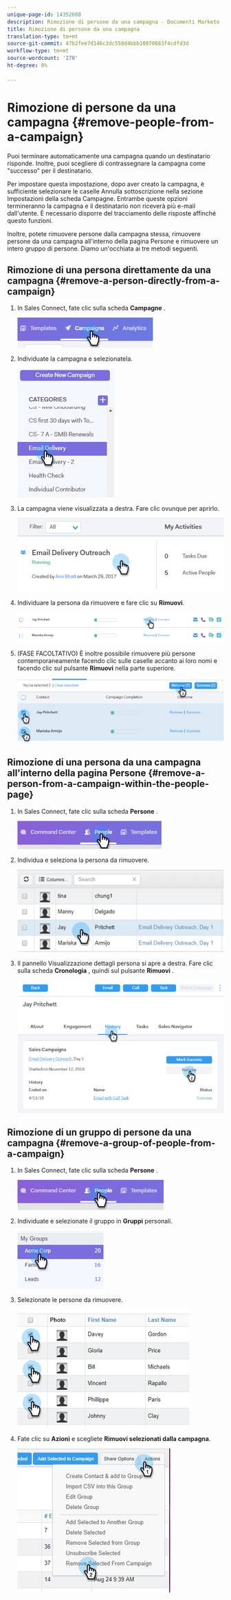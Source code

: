 ```yaml
---
unique-page-id: 14352608
description: Rimozione di persone da una campagna - Documenti Marketo - Documentazione prodotto
title: Rimozione di persone da una campagna
translation-type: tm+mt
source-git-commit: 47b2fee7d146c3dc558d4bbb10070683f4cdfd3d
workflow-type: tm+mt
source-wordcount: '278'
ht-degree: 0%

---
```



# Rimozione di persone da una campagna {#remove-people-from-a-campaign}

Puoi terminare automaticamente una campagna quando un destinatario risponde. Inoltre, puoi scegliere di contrassegnare la campagna come &quot;successo&quot; per il destinatario.

Per impostare questa impostazione, dopo aver creato la campagna, è sufficiente selezionare le caselle Annulla sottoscrizione nella sezione Impostazioni della scheda Campagne. Entrambe queste opzioni termineranno la campagna e il destinatario non riceverà più e-mail dall&#39;utente. È necessario disporre del tracciamento delle risposte affinché questo funzioni.

Inoltre, potete rimuovere persone dalla campagna stessa, rimuovere persone da una campagna all&#39;interno della pagina Persone e rimuovere un intero gruppo di persone. Diamo un&#39;occhiata ai tre metodi seguenti.

## Rimozione di una persona direttamente da una campagna {#remove-a-person-directly-from-a-campaign}

1. In Sales Connect, fate clic sulla scheda **Campagne** .

   ![](assets/one.png)

1. Individuate la campagna e selezionatela.

   ![](assets/two.png)

1. La campagna viene visualizzata a destra. Fare clic ovunque per aprirlo.

   ![](assets/three.png)

1. Individuare la persona da rimuovere e fare clic su **Rimuovi**.

   ![](assets/four.png)

1. (FASE FACOLTATIVO) È inoltre possibile rimuovere più persone contemporaneamente facendo clic sulle caselle accanto ai loro nomi e facendo clic sul pulsante **Rimuovi** nella parte superiore.

   ![](assets/five.png)

## Rimozione di una persona da una campagna all&#39;interno della pagina Persone {#remove-a-person-from-a-campaign-within-the-people-page}

1. In Sales Connect, fate clic sulla scheda **Persone** .

   ![](assets/one-a.png)

1. Individua e seleziona la persona da rimuovere.

   ![](assets/two-a.png)

1. Il pannello Visualizzazione dettagli persona si apre a destra. Fare clic sulla scheda **Cronologia** , quindi sul pulsante **Rimuovi** .

   ![](assets/three-a.png)

## Rimozione di un gruppo di persone da una campagna {#remove-a-group-of-people-from-a-campaign}

1. In Sales Connect, fate clic sulla scheda **Persone** .

   ![](assets/one-b.png)

1. Individuate e selezionate il gruppo in **Gruppi** personali.

   ![](assets/two-b.png)

1. Selezionate le persone da rimuovere.

   ![](assets/three-b.png)

1. Fate clic su **Azioni** e scegliete **Rimuovi selezionati dalla campagna**.

   ![](assets/four-b.png)


